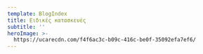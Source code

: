 ```yaml
---
template: BlogIndex
title: Ειδικές κατασκευές
subtitle: ''
heroImage: >-
  https://ucarecdn.com/f4f6ac3c-b09c-416c-be0f-35092efa7ef6/
---
```


